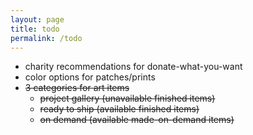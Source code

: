 ```yaml
---
layout: page
title: todo
permalink: /todo
---
```


- charity recommendations for donate-what-you-want
- color options for patches/prints
- ~~3 categories for art items~~
    - ~~project gallery (unavailable finished items)~~
    - ~~ready to ship (available finished items)~~
    - ~~on demand (available made-on-demand items)~~


